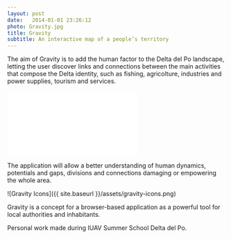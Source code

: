 ```yaml
---
layout: post
date:   2014-01-01 23:26:12
photo: Gravity.jpg
title: Gravity
subtitle: An interactive map of a people’s territory
---
```


The aim of Gravity is to add the human factor to the Delta del Po landscape, letting the user discover links and connections between the main activities that compose the Delta identity, such as fishing, agricolture, industries and power supplies, tourism and services.

<div class="video-wrapper"><iframe src="//player.vimeo.com/video/29311550?title=0&amp;byline=0&amp;portrait=0"  frameborder="0" allowfullscreen="allowfullscreen"></iframe></div>

The application will allow a better understanding of human dynamics, potentials and gaps, divisions and connections damaging or empowering the whole area.

![Gravity Icons]({{ site.baseurl }}/assets/gravity-icons.png)

Gravity is a concept for a browser-based application as a powerful tool for local authorities and inhabitants.

Personal work made during IUAV Summer School Delta del Po.